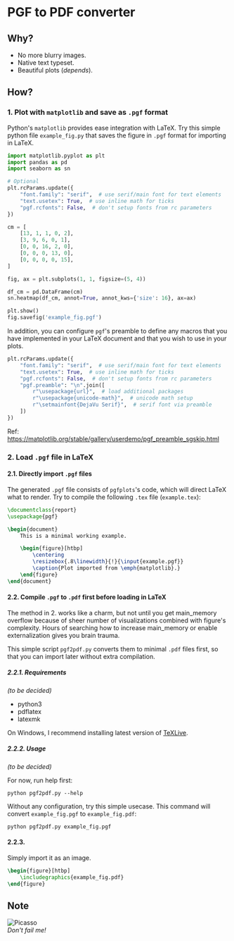 # PGF to PDF converter

## Why?
- No more blurry images.
- Native text typeset.
- Beautiful plots (*depends*).

## How?
### 1. Plot with `matplotlib` and save as `.pgf` format

Python's `matplotlib` provides ease integration with LaTeX. Try this simple python file `example_fig.py` that saves the
figure in `.pgf` format for importing in LaTeX.

```python
import matplotlib.pyplot as plt
import pandas as pd
import seaborn as sn

# Optional
plt.rcParams.update({
    "font.family": "serif",  # use serif/main font for text elements
    "text.usetex": True,  # use inline math for ticks
    "pgf.rcfonts": False,  # don't setup fonts from rc parameters
})

cm = [
    [13, 1, 1, 0, 2],
    [3, 9, 6, 0, 1],
    [0, 0, 16, 2, 0],
    [0, 0, 0, 13, 0],
    [0, 0, 0, 0, 15],
]

fig, ax = plt.subplots(1, 1, figsize=(5, 4))

df_cm = pd.DataFrame(cm)
sn.heatmap(df_cm, annot=True, annot_kws={'size': 16}, ax=ax)

plt.show()
fig.savefig('example_fig.pgf')
```

In addition, you can configure `pgf`'s preamble to define any macros that you have implemented in your LaTeX document
and that you wish to use in your plots.

```python
plt.rcParams.update({
    "font.family": "serif",  # use serif/main font for text elements
    "text.usetex": True,  # use inline math for ticks
    "pgf.rcfonts": False,  # don't setup fonts from rc parameters
    "pgf.preamble": "\n".join([
        r"\usepackage{url}",  # load additional packages
        r"\usepackage{unicode-math}",  # unicode math setup
        r"\setmainfont{DejaVu Serif}",  # serif font via preamble
    ])
})
```

Ref: https://matplotlib.org/stable/gallery/userdemo/pgf_preamble_sgskip.html

### 2. Load `.pgf` file in LaTeX

#### 2.1. Directly import `.pgf` files

The generated `.pgf` file consists of `pgfplots`'s code, which will direct LaTeX what to render. Try to compile the
following `.tex` file (`example.tex`):

```latex
\documentclass{report}
\usepackage{pgf}

\begin{document}
    This is a minimal working example.

    \begin{figure}[htbp]
        \centering
        \resizebox{.8\linewidth}{!}{\input{example.pgf}}
        \caption{Plot imported from \emph{matplotlib}.}
    \end{figure}
\end{document}
```

#### 2.2. Compile `.pgf` to `.pdf` first before loading in LaTeX

The method in 2. works like a charm, but not until you get main_memory overflow because of sheer number of
visualizations combined with figure's complexity. Hours of searching how to increase main_memory or enable
externalization gives you brain trauma.

This simple script `pgf2pdf.py` converts them to minimal `.pdf` files first, so that you can import later without extra
compilation.

##### 2.2.1. Requirements

*(to be decided)*

- python3
- pdflatex
- latexmk

On Windows, I recommend installing latest version of [TeXLive](https://www.tug.org/texlive/).

##### 2.2.2. Usage

*(to be decided)*

For now, run help first:

```terminal
python pgf2pdf.py --help
```

Without any configuration, try this simple usecase. This command will convert `example_fig.pgf` to `example_fig.pdf`:

```terminal
python pgf2pdf.py example_fig.pgf
```

#### 2.2.3.

Simply import it as an image.

```latex
\begin{figure}[htbp]
    \includegraphics{example_fig.pdf}
\end{figure}
```

## Note

![Picasso](https://www.biography.com/.image/ar_1:1%2Cc_fill%2Ccs_srgb%2Cg_face%2Cq_auto:good%2Cw_300/MTY2NTIzNTAyNjgwMDg5ODQy/pablo-picasso-at-his-home-in-cannes-circa-1960-photo-by-popperfoto_getty-images.jpg)  
*Don't fail me!*
